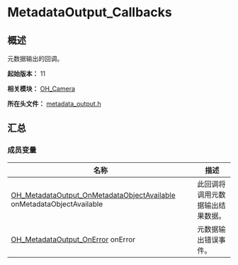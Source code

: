 # MetadataOutput_Callbacks

## 概述

元数据输出的回调。

**起始版本：** 11

**相关模块：** [OH_Camera](capi-oh-camera.md)

**所在头文件：** [metadata_output.h](capi-metadata-output-h.md)

## 汇总

### 成员变量

| 名称 | 描述 |
| -- | -- |
| [OH_MetadataOutput_OnMetadataObjectAvailable](capi-metadata-output-h.md#oh_metadataoutput_onmetadataobjectavailable) onMetadataObjectAvailable | 此回调将调用元数据输出结果数据。 |
| [OH_MetadataOutput_OnError](capi-metadata-output-h.md#oh_metadataoutput_onerror) onError | 元数据输出错误事件。 |


